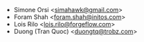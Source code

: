- Simone Orsi \<simahawk@gmail.com\>
- Foram Shah \<foram.shah@initos.com\>
- Lois Rilo \<lois.rilo@forgeflow.com\>
- Duong (Tran Quoc) \<duongtq@trobz.com\>
